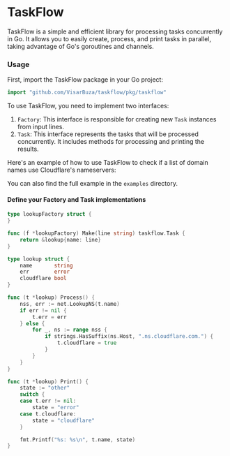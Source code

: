 # TaskFlow

TaskFlow is a simple and efficient library for processing tasks concurrently in Go. It allows you to easily create, process, and print tasks in parallel, taking advantage of Go's goroutines and channels.


### Usage

First, import the TaskFlow package in your Go project:

```go
import "github.com/VisarBuza/taskflow/pkg/taskflow"
```

To use TaskFlow, you need to implement two interfaces:

1. `Factory`: This interface is responsible for creating new `Task` instances from input lines.
2. `Task`: This interface represents the tasks that will be processed concurrently. It includes methods for processing and printing the results.

Here's an example of how to use TaskFlow to check if a list of domain names use Cloudflare's nameservers:

You can also find the full example in the `examples` directory.

#### Define your Factory and Task implementations

```go
type lookupFactory struct {
}

func (f *lookupFactory) Make(line string) taskflow.Task {
	return &lookup{name: line}
}

type lookup struct {
	name       string
	err        error
	cloudflare bool
}

func (t *lookup) Process() {
	nss, err := net.LookupNS(t.name)
	if err != nil {
		t.err = err
	} else {
		for _, ns := range nss {
			if strings.HasSuffix(ns.Host, ".ns.cloudflare.com.") {
				t.cloudflare = true
			}
		}
	}
}

func (t *lookup) Print() {
	state := "other"
	switch {
	case t.err != nil:
		state = "error"
	case t.cloudflare:
		state = "cloudflare"
	}

	fmt.Printf("%s: %s\n", t.name, state)
}

```


